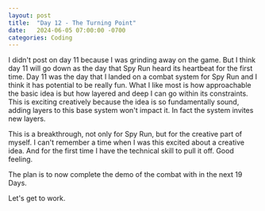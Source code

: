 ```yaml
---
layout: post
title:  "Day 12 - The Turning Point"
date:   2024-06-05 07:00:00 -0700
categories: Coding
---
```


I didn't post on day 11 because I was grinding away on the game. But I think day 11 will go down as the day that Spy Run heard its heartbeat for the first time. Day 11 was the day
that I landed on a combat system for Spy Run and I think it has potential to be really fun. What I like most is how approachable the basic idea is but how layered and deep I can go
within its constraints. This is exciting creatively because the idea is so fundamentally sound, adding layers to this base system won't impact it. In fact the system invites new layers.

This is a breakthrough, not only for Spy Run, but for the creative part of myself. I can't remember a time when I was this excited about a creative idea. And for the first time I have
the technical skill to pull it off. Good feeling.

The plan is to now complete the demo of the combat with in the next 19 Days.

Let's get to work.